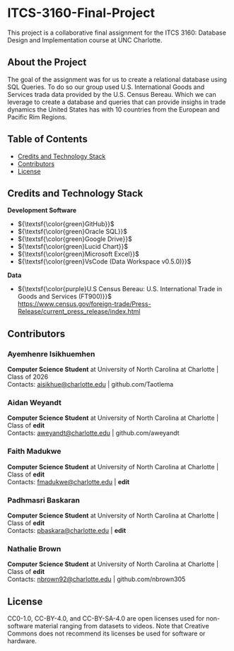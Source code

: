 # ITCS-3160-Final-Project
 This project is a collaborative final assignment for the ITCS 3160: Database Design and Implementation course at UNC Charlotte.

## About the Project
The goal of the assignment was for us to create a relational database using SQL Queries. To do so our group used U.S. International Goods and Services trada data provided by the U.S. Census Bereau. Which we can leverage to create a database and queries that can provide insighs in trade dynamics the United States has with 10 countries from the European and Pacific Rim Regions. 

## Table of Contents
- [Credits and Technology Stack](#credits_and_technology_stack)
- [Contributors](#contributors)
- [License](#license)

## Credits and Technology Stack
**Development Software**
- ${\textsf{\color{green}GitHub}}$
- ${\textsf{\color{green}Oracle SQL}}$
- ${\textsf{\color{green}Google Drive}}$
- ${\textsf{\color{green}Lucid Chart}}$
- ${\textsf{\color{green}Microsoft Excel}}$
- ${\textsf{\color{green}VsCode (Data Workspace v0.5.0)}}$

**Data**
- ${\textsf{\color{purple}U.S Census Bereau: U.S. International Trade in Goods and Services (FT900)}}$ <br>
https://www.census.gov/foreign-trade/Press-Release/current_press_release/index.html

## Contributors
### Ayemhenre Isikhuemhen
**Computer Science Student** at University of North Carolina at Charlotte | Class of 2026<br>
Contacts: aisikhue@charlotte.edu | github.com/Taotlema

### Aidan Weyandt
**Computer Science Student** at University of North Carolina at Charlotte | Class of **edit**<br>
Contacts: aweyandt@charlotte.edu | github.com/aweyandt

### Faith Madukwe
**Computer Science Student** at University of North Carolina at Charlotte | Class of **edit**<br>
Contacts: fmadukwe@charlotte.edu | **edit**

### Padhmasri Baskaran
**Computer Science Student** at University of North Carolina at Charlotte | Class of **edit**<br>
Contacts: pbaskara@charlotte.edu | **edit**

### Nathalie Brown
**Computer Science Student** at University of North Carolina at Charlotte | Class of **edit**<br>
Contacts: nbrown92@charlotte.edu | github.com/nbrown305

## License
CC0-1.0, CC-BY-4.0, and CC-BY-SA-4.0 are open licenses used for non-software material ranging from datasets to videos. Note that Creative Commons does not recommend its licenses be used for software or hardware.

